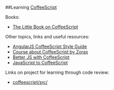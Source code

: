 ##Learning [CoffeeScript](http://coffeescript.org/)

Books:

* [The Little Book on CoffeeScript](https://arcturo.github.io/library/coffeescript/)

Other topics, links and useful resources:

* [AngularJS CoffeeScript Style Guide](https://github.com/Plateful/plateful-mobile/wiki/AngularJS-CoffeeScript-Style-Guide)
* [Course about CoffeeScript by Zorax](https://www.youtube.com/playlist?list=PLwSSV-_L9sztYcaMbY2XlehMFeR8Khs0j)
* [Better JS with CoffeeScript](https://vimeo.com/35258313)
* [JavaScript to CoffeeScript](http://js2.coffee/)

Links on project for learning through code review:

* [coffeescript/src/](https://github.com/jashkenas/coffeescript/tree/master/src)